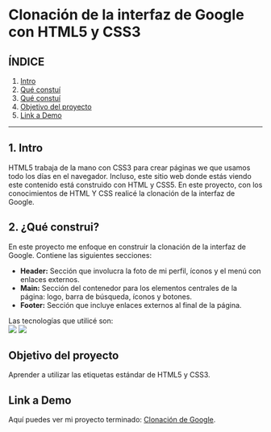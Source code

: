 # Clonación de la interfaz de Google con HTML5 y CSS3
## **ÍNDICE**

1. [Intro](#)
2. [Qué constuí](#)
2. [Qué constuí](#)
3. [Objetivo del proyecto](#)
4. [Link a Demo](#)
   
****

## 1. Intro
HTML5 trabaja de la mano con CSS3 para crear páginas we que usamos todo los días en el navegador. Incluso, este sitio web donde estás viendo este contenido está construido con HTML y CSS5. En este proyecto, con los conocimientos de HTML Y CSS realicé la clonación de la interfaz de Google. 

## 2. ¿Qué construi?
En este proyecto me enfoque en construir la clonación de la interfaz de Google.
Contiene las siguientes secciones:
- **Header:** Sección que involucra la foto de mi perfil, íconos y el menú con enlaces externos.
- **Main:** Sección del contenedor para los elementos centrales de la página: logo, barra de búsqueda, íconos y botones.
- **Footer:** Sección que incluye enlaces externos al final de la página.

 Las tecnologías que utilicé son:   
 <img src="https://img.shields.io/badge/HTML5-E34F26?style=for-the-badge&logo=html5&logoColor=white" />
 <img src="https://img.shields.io/badge/CSS3-1572B6?style=for-the-badge&logo=css3&logoColor=white" />

 ## Objetivo del proyecto
 Aprender a utilizar las etiquetas estándar de HTML5 y CSS3.

 ## Link a Demo
 Aquí puedes ver mi proyecto terminado: [Clonación de Google](#).


